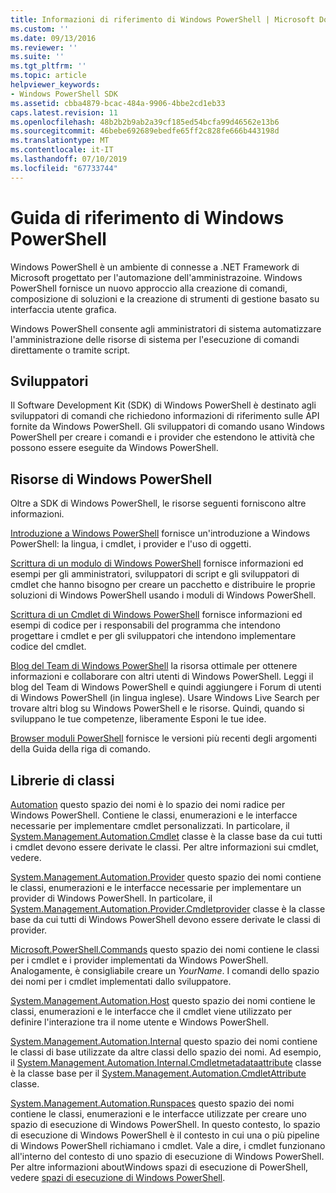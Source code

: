 ```yaml
---
title: Informazioni di riferimento di Windows PowerShell | Microsoft Docs
ms.custom: ''
ms.date: 09/13/2016
ms.reviewer: ''
ms.suite: ''
ms.tgt_pltfrm: ''
ms.topic: article
helpviewer_keywords:
- Windows PowerShell SDK
ms.assetid: cbba4879-bcac-484a-9906-4bbe2cd1eb33
caps.latest.revision: 11
ms.openlocfilehash: 48b2b2b9ab2a39cf185ed54bcfa99d46562e13b6
ms.sourcegitcommit: 46bebe692689ebedfe65ff2c828fe666b443198d
ms.translationtype: MT
ms.contentlocale: it-IT
ms.lasthandoff: 07/10/2019
ms.locfileid: "67733744"
---
```

# <a name="windows-powershell-reference"></a>Guida di riferimento di Windows PowerShell

Windows PowerShell è un ambiente di connesse a .NET Framework di Microsoft progettato per l'automazione dell'amministrazoine. Windows PowerShell fornisce un nuovo approccio alla creazione di comandi, composizione di soluzioni e la creazione di strumenti di gestione basato su interfaccia utente grafica.

Windows PowerShell consente agli amministratori di sistema automatizzare l'amministrazione delle risorse di sistema per l'esecuzione di comandi direttamente o tramite script.

## <a name="developer-audience"></a>Sviluppatori

Il Software Development Kit (SDK) di Windows PowerShell è destinato agli sviluppatori di comandi che richiedono informazioni di riferimento sulle API fornite da Windows PowerShell. Gli sviluppatori di comando usano Windows PowerShell per creare i comandi e i provider che estendono le attività che possono essere eseguite da Windows PowerShell.

## <a name="windows-powershell-resources"></a>Risorse di Windows PowerShell

Oltre a SDK di Windows PowerShell, le risorse seguenti forniscono altre informazioni.

[Introduzione a Windows PowerShell](/powershell/scripting/getting-started/getting-started-with-windows-powershell) fornisce un'introduzione a Windows PowerShell: la lingua, i cmdlet, i provider e l'uso di oggetti.

[Scrittura di un modulo di Windows PowerShell](./module/writing-a-windows-powershell-module.md) fornisce informazioni ed esempi per gli amministratori, sviluppatori di script e gli sviluppatori di cmdlet che hanno bisogno per creare un pacchetto e distribuire le proprie soluzioni di Windows PowerShell usando i moduli di Windows PowerShell.

[Scrittura di un Cmdlet di Windows PowerShell](./cmdlet/writing-a-windows-powershell-cmdlet.md) fornisce informazioni ed esempi di codice per i responsabili del programma che intendono progettare i cmdlet e per gli sviluppatori che intendono implementare codice del cmdlet.

[Blog del Team di Windows PowerShell](https://blogs.msdn.microsoft.com/PowerShell/) la risorsa ottimale per ottenere informazioni e collaborare con altri utenti di Windows PowerShell. Leggi il blog del Team di Windows PowerShell e quindi aggiungere i Forum di utenti di Windows PowerShell (in lingua inglese). Usare Windows Live Search per trovare altri blog su Windows PowerShell e le risorse. Quindi, quando si sviluppano le tue competenze, liberamente Esponi le tue idee.

[Browser moduli PowerShell](/powershell/module/) fornisce le versioni più recenti degli argomenti della Guida della riga di comando.

## <a name="class-libraries"></a>Librerie di classi

[Automation](/dotnet/api/System.Management.Automation) questo spazio dei nomi è lo spazio dei nomi radice per Windows PowerShell. Contiene le classi, enumerazioni e le interfacce necessarie per implementare cmdlet personalizzati. In particolare, il [System.Management.Automation.Cmdlet](/dotnet/api/System.Management.Automation.Cmdlet) classe è la classe base da cui tutti i cmdlet devono essere derivate le classi. Per altre informazioni sui cmdlet, vedere.

[System.Management.Automation.Provider](/dotnet/api/System.Management.Automation.Provider) questo spazio dei nomi contiene le classi, enumerazioni e le interfacce necessarie per implementare un provider di Windows PowerShell. In particolare, il [System.Management.Automation.Provider.Cmdletprovider](/dotnet/api/System.Management.Automation.Provider.CmdletProvider) classe è la classe base da cui tutti di Windows PowerShell devono essere derivate le classi di provider.

[Microsoft.PowerShell.Commands](/dotnet/api/Microsoft.PowerShell.Commands) questo spazio dei nomi contiene le classi per i cmdlet e i provider implementati da Windows PowerShell. Analogamente, è consigliabile creare un *YourName*. I comandi dello spazio dei nomi per i cmdlet implementati dallo sviluppatore.

[System.Management.Automation.Host](/dotnet/api/System.Management.Automation.Host) questo spazio dei nomi contiene le classi, enumerazioni e le interfacce che il cmdlet viene utilizzato per definire l'interazione tra il nome utente e Windows PowerShell.

[System.Management.Automation.Internal](/dotnet/api/System.Management.Automation.Internal) questo spazio dei nomi contiene le classi di base utilizzate da altre classi dello spazio dei nomi. Ad esempio, il [System.Management.Automation.Internal.Cmdletmetadataattribute](/dotnet/api/System.Management.Automation.Internal.CmdletMetadataAttribute) classe è la classe base per il [System.Management.Automation.CmdletAttribute](/dotnet/api/System.Management.Automation.CmdletAttribute) classe.

[System.Management.Automation.Runspaces](/dotnet/api/System.Management.Automation.Runspaces) questo spazio dei nomi contiene le classi, enumerazioni e le interfacce utilizzate per creare uno spazio di esecuzione di Windows PowerShell. In questo contesto, lo spazio di esecuzione di Windows PowerShell è il contesto in cui una o più pipeline di Windows PowerShell richiamano i cmdlet. Vale a dire, i cmdlet funzionano all'interno del contesto di uno spazio di esecuzione di Windows PowerShell. Per altre informazioni aboutWindows spazi di esecuzione di PowerShell, vedere [spazi di esecuzione di Windows PowerShell](https://msdn.microsoft.com/en-us/a1582cfe-f06d-4aff-adc6-71f49a860ce9).
